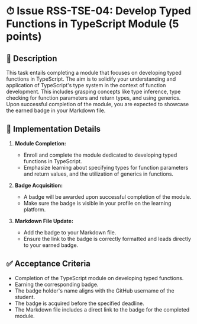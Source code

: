 # ⏱ Issue RSS-TSE-04: Develop Typed Functions in TypeScript Module (5 points)

## 📝 Description

This task entails completing a module that focuses on developing typed functions in TypeScript. The aim is to solidify your understanding and application of TypeScript's type system in the context of function development. This includes grasping concepts like type inference, type checking for function parameters and return types, and using generics. Upon successful completion of the module, you are expected to showcase the earned badge in your Markdown file.

## 🔨 Implementation Details

1. **Module Completion:**

   - Enroll and complete the module dedicated to developing typed functions in TypeScript.
   - Emphasize learning about specifying types for function parameters and return values, and the utilization of generics in functions.

2. **Badge Acquisition:**

   - A badge will be awarded upon successful completion of the module.
   - Make sure the badge is visible in your profile on the learning platform.

3. **Markdown File Update:**
   - Add the badge to your Markdown file.
   - Ensure the link to the badge is correctly formatted and leads directly to your earned badge.

## ✅ Acceptance Criteria

- Completion of the TypeScript module on developing typed functions.
- Earning the corresponding badge.
- The badge holder's name aligns with the GitHub username of the student.
- The badge is acquired before the specified deadline.
- The Markdown file includes a direct link to the badge for the completed module.
